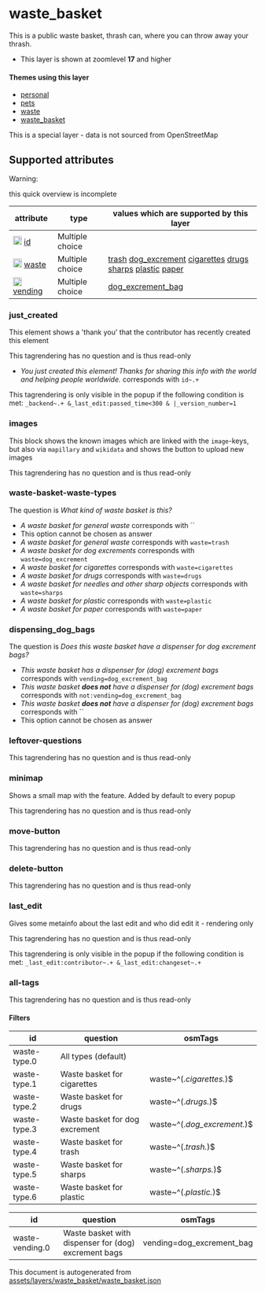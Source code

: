 [//]: # (WARNING: this file is automatically generated. Please find the sources at the bottom and edit those sources)

 waste_basket 
==============





This is a public waste basket, thrash can, where you can throw away your thrash.






  - This layer is shown at zoomlevel **17** and higher




#### Themes using this layer 





  - [personal](https://mapcomplete.org/personal)
  - [pets](https://mapcomplete.org/pets)
  - [waste](https://mapcomplete.org/waste)
  - [waste_basket](https://mapcomplete.org/waste_basket)


This is a special layer - data is not sourced from OpenStreetMap



 Supported attributes 
----------------------



Warning: 

this quick overview is incomplete



attribute | type | values which are supported by this layer
----------- | ------ | ------------------------------------------
[<img src='https://mapcomplete.org/assets/svg/statistics.svg' height='18px'>](https://taginfo.openstreetmap.org/keys/id#values) [id](https://wiki.openstreetmap.org/wiki/Key:id) | Multiple choice | 
[<img src='https://mapcomplete.org/assets/svg/statistics.svg' height='18px'>](https://taginfo.openstreetmap.org/keys/waste#values) [waste](https://wiki.openstreetmap.org/wiki/Key:waste) | Multiple choice | [trash](https://wiki.openstreetmap.org/wiki/Tag:waste%3Dtrash) [dog_excrement](https://wiki.openstreetmap.org/wiki/Tag:waste%3Ddog_excrement) [cigarettes](https://wiki.openstreetmap.org/wiki/Tag:waste%3Dcigarettes) [drugs](https://wiki.openstreetmap.org/wiki/Tag:waste%3Ddrugs) [sharps](https://wiki.openstreetmap.org/wiki/Tag:waste%3Dsharps) [plastic](https://wiki.openstreetmap.org/wiki/Tag:waste%3Dplastic) [paper](https://wiki.openstreetmap.org/wiki/Tag:waste%3Dpaper)
[<img src='https://mapcomplete.org/assets/svg/statistics.svg' height='18px'>](https://taginfo.openstreetmap.org/keys/vending#values) [vending](https://wiki.openstreetmap.org/wiki/Key:vending) | Multiple choice | [dog_excrement_bag](https://wiki.openstreetmap.org/wiki/Tag:vending%3Ddog_excrement_bag) [](https://wiki.openstreetmap.org/wiki/Tag:vending%3D)




### just_created 



This element shows a 'thank you' that the contributor has recently created this element

This tagrendering has no question and is thus read-only





  - *You just created this element! Thanks for sharing this info with the world and helping people worldwide.*  corresponds with  `id~.+`


This tagrendering is only visible in the popup if the following condition is met: `_backend~.+ &_last_edit:passed_time<300 & |_version_number=1`



### images 



This block shows the known images which are linked with the `image`-keys, but also via `mapillary` and `wikidata` and shows the button to upload new images

This tagrendering has no question and is thus read-only





### waste-basket-waste-types 



The question is  *What kind of waste basket is this?*





  - *A waste basket for general waste*  corresponds with  ``
  - This option cannot be chosen as answer
  - *A waste basket for general waste*  corresponds with  `waste=trash`
  - *A waste basket for dog excrements*  corresponds with  `waste=dog_excrement`
  - *A waste basket for cigarettes*  corresponds with  `waste=cigarettes`
  - *A waste basket for drugs*  corresponds with  `waste=drugs`
  - *A waste basket for needles and other sharp objects*  corresponds with  `waste=sharps`
  - *A waste basket for plastic*  corresponds with  `waste=plastic`
  - *A waste basket for paper*  corresponds with  `waste=paper`




### dispensing_dog_bags 



The question is  *Does this waste basket have a dispenser for dog excrement bags?*





  - *This waste basket has a dispenser for (dog) excrement bags*  corresponds with  `vending=dog_excrement_bag`
  - *This waste basket <b>does not</b> have a dispenser for (dog) excrement bags*  corresponds with  `not:vending=dog_excrement_bag`
  - *This waste basket <b>does not</b> have a dispenser for (dog) excrement bags*  corresponds with  ``
  - This option cannot be chosen as answer




### leftover-questions 



This tagrendering has no question and is thus read-only





### minimap 



Shows a small map with the feature. Added by default to every popup

This tagrendering has no question and is thus read-only





### move-button 



This tagrendering has no question and is thus read-only





### delete-button 



This tagrendering has no question and is thus read-only





### last_edit 



Gives some metainfo about the last edit and who did edit it - rendering only

This tagrendering has no question and is thus read-only



This tagrendering is only visible in the popup if the following condition is met: `_last_edit:contributor~.+ &_last_edit:changeset~.+`



### all-tags 



This tagrendering has no question and is thus read-only





#### Filters 





id | question | osmTags
---- | ---------- | ---------
waste-type.0 | All types (default) | 
waste-type.1 | Waste basket for cigarettes | waste~^(.*cigarettes.*)$
waste-type.2 | Waste basket for drugs | waste~^(.*drugs.*)$
waste-type.3 | Waste basket for dog excrement | waste~^(.*dog_excrement.*)$
waste-type.4 | Waste basket for trash | waste~^(.*trash.*)$
waste-type.5 | Waste basket for sharps | waste~^(.*sharps.*)$
waste-type.6 | Waste basket for plastic | waste~^(.*plastic.*)$




id | question | osmTags
---- | ---------- | ---------
waste-vending.0 | Waste basket with dispenser for (dog) excrement bags | vending=dog_excrement_bag
 

This document is autogenerated from [assets/layers/waste_basket/waste_basket.json](https://github.com/pietervdvn/MapComplete/blob/develop/assets/layers/waste_basket/waste_basket.json)
